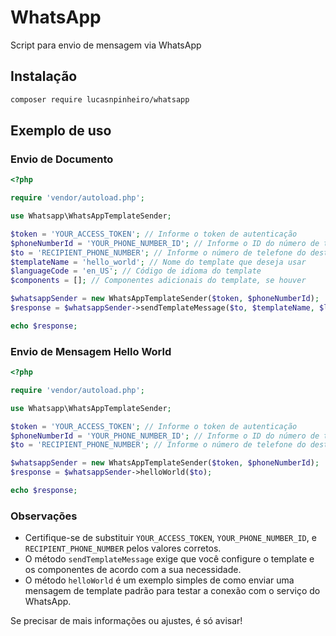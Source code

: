 # WhatsApp
Script para envio de mensagem via WhatsApp

## Instalação
```bash
composer require lucasnpinheiro/whatsapp
```

## Exemplo de uso

### Envio de Documento

```php
<?php

require 'vendor/autoload.php';

use Whatsapp\WhatsAppTemplateSender;

$token = 'YOUR_ACCESS_TOKEN'; // Informe o token de autenticação
$phoneNumberId = 'YOUR_PHONE_NUMBER_ID'; // Informe o ID do número de telefone vinculado a sua conta do WhatsApp Business API
$to = 'RECIPIENT_PHONE_NUMBER'; // Informe o número de telefone do destinatário no formato internacional
$templateName = 'hello_world'; // Nome do template que deseja usar
$languageCode = 'en_US'; // Código de idioma do template
$components = []; // Componentes adicionais do template, se houver

$whatsappSender = new WhatsAppTemplateSender($token, $phoneNumberId);
$response = $whatsappSender->sendTemplateMessage($to, $templateName, $languageCode, $components);

echo $response;
```

### Envio de Mensagem Hello World

```php
<?php

require 'vendor/autoload.php';

use Whatsapp\WhatsAppTemplateSender;

$token = 'YOUR_ACCESS_TOKEN'; // Informe o token de autenticação
$phoneNumberId = 'YOUR_PHONE_NUMBER_ID'; // Informe o ID do número de telefone vinculado a sua conta do WhatsApp Business API
$to = 'RECIPIENT_PHONE_NUMBER'; // Informe o número de telefone do destinatário no formato internacional

$whatsappSender = new WhatsAppTemplateSender($token, $phoneNumberId);
$response = $whatsappSender->helloWorld($to);

echo $response;
```

### Observações

- Certifique-se de substituir `YOUR_ACCESS_TOKEN`, `YOUR_PHONE_NUMBER_ID`, e `RECIPIENT_PHONE_NUMBER` pelos valores corretos.
- O método `sendTemplateMessage` exige que você configure o template e os componentes de acordo com a sua necessidade.
- O método `helloWorld` é um exemplo simples de como enviar uma mensagem de template padrão para testar a conexão com o serviço do WhatsApp.

Se precisar de mais informações ou ajustes, é só avisar!